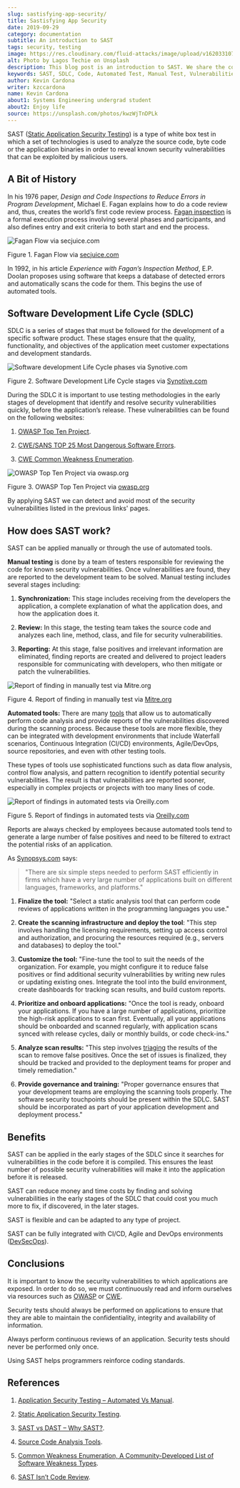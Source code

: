 ```yaml
---
slug: sastisfying-app-security/
title: Sastisfying App Security
date: 2019-09-29
category: documentation
subtitle: An introduction to SAST
tags: security, testing
image: https://res.cloudinary.com/fluid-attacks/image/upload/v1620331073/blog/sastisfying-app-security/cover_pbcyaf.webp
alt: Photo by Lagos Techie on Unsplash
description: This blog post is an introduction to SAST. We share the concept, how SAST works, its types, history, and some of the benefits of implementing it in projects.
keywords: SAST, SDLC, Code, Automated Test, Manual Test, Vulnerabilities, Ethical Hacking, Pentesting
author: Kevin Cardona
writer: kzccardona
name: Kevin Cardona
about1: Systems Engineering undergrad student
about2: Enjoy life
source: https://unsplash.com/photos/kwzWjTnDPLk
---
```


SAST ([Static Application Security Testing](../../categories/sast/))
is a type of white box test
in which a set of technologies is used
to analyze the source code,
byte code or the application binaries
in order to reveal known security vulnerabilities
that can be exploited by malicious users.

## A Bit of History

In his 1976 paper, *Design and Code Inspections to Reduce Errors in
Program Development*, Michael E. Fagan explains how to do a code review
and, thus, creates the world’s first code review process. [Fagan
inspection](https://en.wikipedia.org/wiki/Fagan_inspection) is a formal
execution process involving several phases and participants, and also
defines entry and exit criteria to both start and end the process.

<div class="imgblock">

![Fagan Flow via secjuice.com](https://res.cloudinary.com/fluid-attacks/image/upload/v1620331068/blog/sastisfying-app-security/fagan_jbxgtk.webp)

<div class="title">

Figure 1. Fagan Flow via [secjuice.com](https://www.secjuice.com/sast-isnt-code-review-fight-me/)

</div>

</div>

In 1992, in his article *Experience with Fagan’s Inspection Method*,
E.P. Doolan proposes using software that keeps a database of detected
errors and automatically scans the code for them. This begins the use of
automated tools.

## Software Development Life Cycle (SDLC)

SDLC is a series of stages that must be followed for the development
of a specific software product. These stages ensure that the quality,
functionality, and objectives of the application meet customer
expectations and development standards.

<div class="imgblock">

![Software development Life Cycle phases via Synotive.com](https://res.cloudinary.com/fluid-attacks/image/upload/v1620331069/blog/sastisfying-app-security/sdlc_tgxhhl.webp)

<div class="title">

Figure 2. Software Development Life Cycle stages via
[Synotive.com](https://www.synotive.com/blog/wp-content/uploads/2017/02/software-development-life-cycle.jpg)

</div>

</div>

During the SDLC it is important to use testing methodologies in the
early stages of development that identify and resolve security
vulnerabilities quickly, before the application’s release. These
vulnerabilities can be found on the following websites:

1. [OWASP Top Ten
    Project](https://www.owasp.org/index.php/Category:OWASP_Top_Ten_Project).

2. [CWE/SANS TOP 25 Most Dangerous Software
    Errors](https://www.sans.org/top25-software-errors/).

3. [CWE Common Weakness Enumeration](https://cwe.mitre.org/).

<div class="imgblock">

![OWASP Top Ten Project via owasp.org](https://res.cloudinary.com/fluid-attacks/image/upload/v1620331070/blog/sastisfying-app-security/owasp_nks30b.webp)

<div class="title">

Figure 3. OWASP Top Ten Project via [owasp.org](https://www.owasp.org/images/5/5e/OWASP-Top-10-2017-es.pdf)

</div>

</div>

By applying SAST
we can detect and avoid most of the security vulnerabilities
listed in the previous links' pages.

## How does SAST work?

SAST can be applied manually or through the use of automated tools.

**Manual testing** is done by a team of testers responsible for
reviewing the code for known security vulnerabilities. Once
vulnerabilities are found, they are reported to the development team to
be solved. Manual testing includes several stages including:

1. **Synchronization:** This stage includes receiving from the
    developers the application, a complete explanation of what the
    application does, and how the application does it.

2. **Review:** In this stage, the testing team takes the source code
    and analyzes each line, method, class, and file for security
    vulnerabilities.

3. **Reporting:** At this stage, false positives and irrelevant
    information are eliminated, finding reports are created and
    delivered to project leaders responsible for communicating with
    developers, who then mitigate or patch the vulnerabilities.

<div class="imgblock">

![Report of finding in manually test via Mitre.org](https://res.cloudinary.com/fluid-attacks/image/upload/v1620331068/blog/sastisfying-app-security/report_vsuvtz.webp)

<div class="title">

Figure 4. Report of finding in manually test via
[Mitre.org](https://www.mitre.org/sites/default/files/publications/secure-code-review-report-sample.pdf)

</div>

</div>

**Automated tools:** There are many
[tools](https://www.owasp.org/index.php/Source_Code_Analysis_Tools) that
allow us to automatically perform code analysis and provide reports of
the vulnerabilities discovered during the scanning process. Because
these tools are more flexible, they can be integrated with development
environments that include Waterfall scenarios, Continuous Integration
(CI/CD) environments, Agile/DevOps, source repositories, and even
with other testing tools.

These types of tools use sophisticated functions such as data flow
analysis, control flow analysis, and pattern recognition to identify
potential security vulnerabilities. The result is that vulnerabilities
are reported sooner, especially in complex projects or projects with too
many lines of code.

<div class="imgblock">

![Report of findings in automated tests via Oreilly.com](https://res.cloudinary.com/fluid-attacks/image/upload/v1620331068/blog/sastisfying-app-security/toolreport_jjexvn.webp)

<div class="title">

Figure 5. Report of findings in automated tests via
[Oreilly.com](https://www.oreilly.com/library/view/industrial-internet-application/9781788298599/521ecdf9-f298-4e26-9b68-5baf6602094d.xhtml)

</div>

</div>

Reports are always checked by employees because automated tools tend to
generate a large number of false positives and need to be filtered to
extract the potential risks of an application.

As
[Synopsys.com](https://www.synopsys.com/software-integrity/resources/knowledge-database/static-application-security-testing.html)
says:

> "There are six simple steps needed to perform SAST efficiently in
> firms which have a very large number of applications built on
> different languages, frameworks, and platforms."

1. **Finalize the tool:** "Select a static analysis tool that can
    perform code reviews of applications written in the programming
    languages you use."

2. **Create the scanning infrastructure and deploy the tool**: "This
    step involves handling the licensing requirements, setting up access
    control and authorization, and procuring the resources required
    (e.g., servers and databases) to deploy the tool."

3. **Customize the tool:** "Fine-tune the tool to suit the needs of the
    organization. For example, you might configure it to reduce false
    positives or find additional security vulnerabilities by writing new
    rules or updating existing ones. Integrate the tool into the build
    environment, create dashboards for tracking scan results, and build
    custom reports.

4. **Prioritize and onboard applications:** "Once the tool is ready,
    onboard your applications. If you have a large number of
    applications, prioritize the high-risk applications to scan first.
    Eventually, all your applications should be onboarded and scanned
    regularly, with application scans synced with release cycles, daily
    or monthly builds, or code check-ins."

5. **Analyze scan results:** "This step involves
    [triaging](../triage-hacker/) the results of the scan to remove
    false positives. Once the set of issues is finalized, they should be
    tracked and provided to the deployment teams for proper and timely
    remediation."

6. **Provide governance and training:** "Proper governance ensures that
    your development teams are employing the scanning tools properly.
    The software security touchpoints should be present within the
    SDLC. SAST should be incorporated as part of your application
    development and deployment process."

## Benefits

SAST can be applied in the early stages of the SDLC since it
searches for vulnerabilities in the code before it is compiled. This
ensures the least number of possible security vulnerabilities will make
it into the application before it is released.

SAST can reduce money and time costs by finding and solving
vulnerabilities in the early stages of the SDLC that could cost you
much more to fix, if discovered, in the later stages.

SAST is flexible and can be adapted to any type of project.

SAST can be fully integrated with CI/CD,
Agile and DevOps environments ([DevSecOps](../../solutions/devsecops/)).

## Conclusions

It is important to know the security vulnerabilities
to which applications are exposed.
In order to do so,
we must continuously read and inform ourselves
via resources such as [OWASP](../../compliance/owasp/)
or [CWE](../../compliance/cwe/).

Security tests should always be performed on applications
to ensure that
they are able to maintain the confidentiality,
integrity and availability of information.

Always perform continuous reviews of an application. Security tests
should never be performed only once.

Using SAST helps programmers reinforce coding standards.

## References

1. [Application Security Testing – Automated Vs
    Manual](https://www.checkmarx.com/2015/05/19/application-security-testing-automated-vs-manual/).

2. [Static Application Security
    Testing](https://www.synopsys.com/software-integrity/resources/knowledge-database/static-application-security-testing.html).

3. [SAST vs DAST – Why
    SAST?](https://www.checkmarx.com/2015/04/29/sast-vs-dast-why-sast-3/).

4. [Source Code Analysis
    Tools](https://www.owasp.org/index.php/Source_Code_Analysis_Tools).

5. [Common Weakness Enumeration, A Community-Developed List of Software
    Weakness Types](https://cwe.mitre.org/).

6. [SAST Isn’t Code
    Review](https://www.secjuice.com/sast-isnt-code-review-fight-me/).
